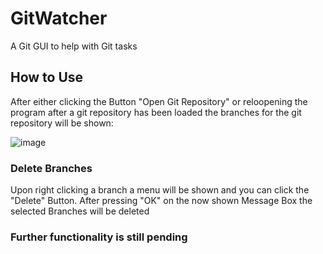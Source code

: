 # GitWatcher
A Git GUI to help with Git tasks

## How to Use
After either clicking the Button "Open Git Repository" or reloopening the program after a git repository has been loaded
the branches for the git repository will be shown:

![image](https://user-images.githubusercontent.com/46827863/178589530-45f8503f-5411-4f11-9a28-9c95134496bc.png)

### Delete Branches
Upon right clicking a branch a menu will be shown and you can click the "Delete" Button.
After pressing "OK" on the now shown Message Box the selected Branches will be deleted

### Further functionality is still pending

